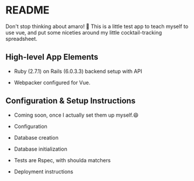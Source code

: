 # README

Don't stop thinking about amaro! 🥃 This is a little test app to teach myself to use vue, and put some niceties around my little cocktail-tracking spreadsheet. 

## High-level App Elements

* Ruby (2.7.1) on Rails (6.0.3.3) backend setup with API

* Webpacker configured for Vue. 

## Configuration & Setup Instructions
* Coming soon, once I actually set them up myself.😄

* Configuration

* Database creation

* Database initialization

* Tests are Rspec, with shoulda matchers

* Deployment instructions

